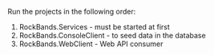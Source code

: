 Run the projects in the following order:
  1. RockBands.Services - must be started at first
  2. RockBands.ConsoleClient - to seed data in the database
  3. RockBands.WebClient - Web API consumer
